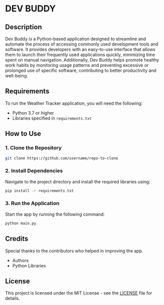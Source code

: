 # DEV BUDDY

## Description
Dev Buddy is a Python-based application designed to streamline and automate the process of accessing commonly used development tools and software. It provides developers with an easy-to-use interface that allows them to launch their frequently used applications quickly, minimizing time spent on manual navigation. Additionally, Dev Buddy helps promote healthy work habits by monitoring usage patterns and preventing excessive or prolonged use of specific software, contributing to better productivity and well-being.

## Requirements
To run the Weather Tracker application, you will need the following:
- Python 3.7 or higher
- Libraries specified in `requirements.txt` 

## How to Use

### 1. Clone the Repository
```bash
git clone https://github.com/username/repo-to-clone
```

### 2. Install Dependencies
Navigate to the project directory and install the required libraries using:
```bash
pip install -r requirements.txt
```

### 3. Run the Application
Start the app by running the following command:
```bash
python main.py
```

## Credits
Special thanks to the contributors who helped in improving the app.
- Authors
- Python Libraries

## License
This project is licensed under the MIT License - see the [LICENSE](LICENSE) file for details.